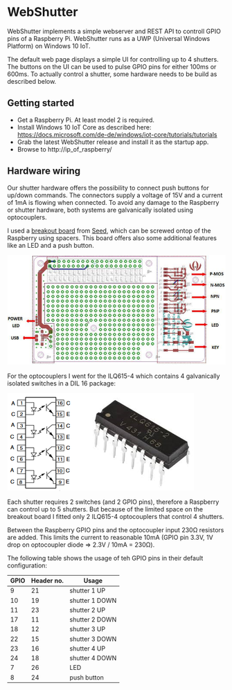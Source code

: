 # WebShutter

WebShutter implements a simple webserver and REST API to controll GPIO pins of a Raspberry Pi. WebShutter runs as a UWP (Universal Windows Platform) on Windows 10 IoT.

The default web page displays a simple UI for controlling up to 4 shutters. The buttons on the UI can be used to pulse GPIO pins for either 100ms or 600ms. To actually control a shutter, some hardware needs to be build as described below.

## Getting started

* Get a Raspberry Pi. At least model 2 is required.
* Install Windows 10 IoT Core as described here: https://docs.microsoft.com/de-de/windows/iot-core/tutorials/tutorials
* Grab the latest WebShutter release and install it as the startup app.
* Browse to http://ip_of_raspberry/

## Hardware wiring

Our shutter hardware offers the possibility to connect push buttons for up/down commands. The connectors supply a voltage of 15V and a current of 1mA is flowing when connected. To avoid any damage to the Raspberry or shutter hardware, both systems are galvanically isolated using optocouplers.

I used a [breakout board](https://www.seeedstudio.com/Raspberry-Pi-Breakout-Board-v1-0-p-2410.html) from [Seed](https://www.seeedstudio.com/), which can be screwed ontop of the Raspberry using spacers. This board offers also some additional features like an LED and a push button.

![Seed breakout board](images/breakoutboard.jpg)

For the optocouplers I went for the ILQ615-4 which contains 4 galvanically isolated switches in a DIL 16 package:

![Optocoupler](images/optocoupler.png)

Each shutter requires 2 switches (and 2 GPIO pins), therefore a Raspberry can control up to 5 shutters. But because of the limited space on the breakout board I fitted only 2 ILQ615-4 optocouplers that control 4 shutters.

Between the Raspberry GPIO pins and the optocoupler input 230&#x2126; resistors are added. This limits the current to reasonable 10mA (GPIO pin 3.3V, 1V drop on optocoupler diode => 2.3V / 10mA = 230&#x2126;).

The following table shows the usage of teh GPIO pins in their default configuration:

GPIO | Header no. | Usage
--- | --- | ---
9 | 21 | shutter 1 UP
10 | 19 | shutter 1 DOWN
11 | 23 | shutter 2 UP
17 | 11 | shutter 2 DOWN
18 | 12 | shutter 3 UP
22 | 15 | shutter 3 DOWN
23 | 16 | shutter 4 UP
24 | 18 | shutter 4 DOWN
7 | 26 | LED
8 | 24 | push button
